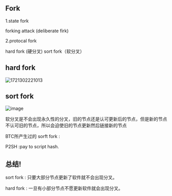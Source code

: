 ## Fork 

1.state fork 

  forking attack (deliberate firk)

2.protocal fork

  hard fork (硬分叉)
  sort fork（软分叉）

## hard fork  

![1721302221013](https://github.com/user-attachments/assets/3cfa99fb-84e8-4f63-b5c6-ff9bccd3e4d8)

## sort fork

![image](https://github.com/user-attachments/assets/10248d01-ec63-424d-835d-b7401d7f451f)

软分叉是不会出现永久性的分叉，旧的节点还是认可更新后的节点，但是新的节点不认可旧的节点，所以会迫使旧的节点更新然后链接新的节点

BTC所产生过的 sorft fork :

P2SH :pay to script hash.

## 总结!

sort fork : 只要大部分节点更新了软件就不会出现分叉。

hard fork : 一旦有小部分节点不愿更新软件就会出现分叉。
